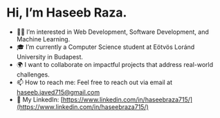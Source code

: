 #  Hi, I’m Haseeb Raza.

- 👨‍💻 I’m interested in Web Development, Software Development, and Machine Learning.
- 🎓 I’m currently a Computer Science student at Eötvös Loránd University in Budapest.
- 🌍 I want to collaborate on impactful projects that address real-world challenges.
- 📫 How to reach me: Feel free to reach out via email at [haseeb.javed715@gmail.com](mailto:haseebraza715@gmail.com)
- 💼 My LinkedIn: [https://www.linkedin.com/in/haseebraza715/](https://www.linkedin.com/in/haseebraza715/)

